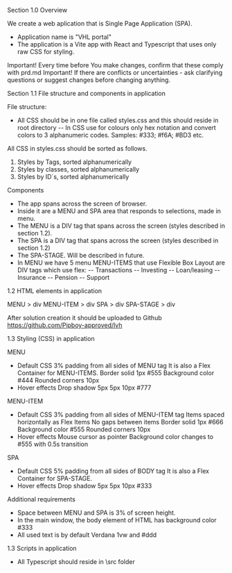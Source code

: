 Section 1.0 Overview

We create a web aplication that is Single Page Application (SPA).

- Application name is "VHL portal"
- The application is a Vite app with React and Typescript that uses only raw CSS for styling.

Important! Every time before You make changes, confirm that these comply with prd.md
Important! If there are conflicts or uncertainties - ask clarifying questions or suggest changes before changing anything.

Section 1.1 File structure and components in application

File structure:
- All CSS should be in one file called styles.css and this should reside in root directory
-- In CSS use for colours only hex notation and convert colors to 3 alphanumeric codes. Samples: #333; #f6A; #BD3 etc.

All CSS in styles.css should be sorted as follows.
1) Styles by Tags, sorted alphanumerically
2) Styles by classes, sorted alphanumerically
2) Styles by ID´s, sorted alphanumerically

Components
- The app spans across the screen of browser.
- Inside it are a MENU and SPA area that responds to selections, made in menu.
- The MENU is a DIV tag that spans across the screen (styles described in section 1.2).
- The SPA is a DIV tag that spans across the screen (styles described in section 1.2)
- The SPA-STAGE. Will be described in future.
- In MENU we have 5 menu MENU-ITEMS that use Flexible Box Layout are DIV tags which use flex:
-- Transactions
-- Investing
-- Loan/leasing
-- Insurance
-- Pension
-- Support

1.2 HTML elements in application

MENU > div
MENU-ITEM > div
SPA > div
SPA-STAGE > div

After solution creation it should be uploaded to Github https://github.com/Pipboy-approved/lvh

1.3 Styling (CSS) in application

MENU
- Default CSS
3% padding from all sides of MENU tag
It is also a Flex Container for MENU-ITEMS.
Border solid 1px #555
Background color #444
Rounded corners 10px
- Hover effects
Drop shadow 5px 5px 10px #777

MENU-ITEM
- Default CSS
3% padding from all sides of MENU-ITEM tag
Items spaced horizontally as Flex Items
No gaps between items
Border solid 1px #666
Background color #555
Rounded corners 10px
- Hover effects
Mouse cursor as pointer
Background color changes to #555 with 0.5s transition

SPA
- Default CSS
5% padding from all sides of BODY tag
It is also a Flex Container for SPA-STAGE.
- Hover effects
Drop shadow 5px 5px 10px #333

Additional requirements
- Space between MENU and SPA is 3% of screen height.
- In the main window, the body element of HTML has background color #333
- All used text is by default Verdana 1vw and #ddd

1.3 Scripts in application
- All Typescript should reside in \src folder